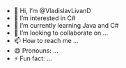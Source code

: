 - 👋 Hi, I’m @VladislavLivanD
- 👀 I’m interested in C#
- 🌱 I’m currently learning Java and C#
- 💞️ I’m looking to collaborate on ...
- 📫 How to reach me ...
- 😄 Pronouns: ...
- ⚡ Fun fact: ...

<!---
VladislavLivanD/VladislavLivanD is a ✨ special ✨ repository because its `README.md` (this file) appears on your GitHub profile.
You can click the Preview link to take a look at your changes.
--->
